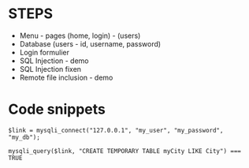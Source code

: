 # STEPS

* Menu - pages (home, login) - (users)
* Database (users - id, username, password)
* Login formulier
* SQL Injection - demo
* SQL Injection fixen
* Remote file inclusion - demo

# Code snippets
`$link = mysqli_connect("127.0.0.1", "my_user", "my_password", "my_db");`

`mysqli_query($link, "CREATE TEMPORARY TABLE myCity LIKE City") === TRUE`